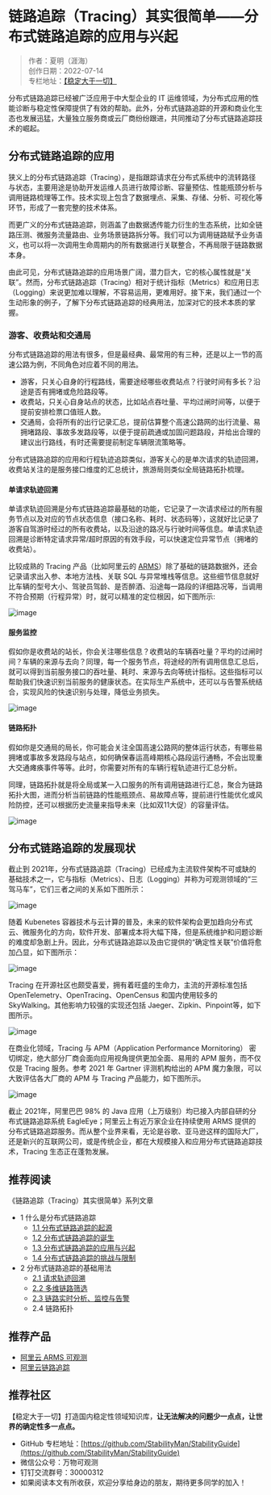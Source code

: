 # 链路追踪（Tracing）其实很简单——分布式链路追踪的应用与兴起

> 作者：夏明（涯海）    
> 创作日期：2022-07-14  
> 专栏地址：[【稳定大于一切】](https://github.com/StabilityMan/StabilityGuide)  

分布式链路追踪已经被广泛应用于中大型企业的 IT 运维领域，为分布式应用的性能诊断与稳定性保障提供了有效的帮助。此外，分布式链路追踪的开源和商业化生态也发展迅猛，大量独立服务商或云厂商纷纷跟进，共同推动了分布式链路追踪技术的崛起。

## 分布式链路追踪的应用
狭义上的分布式链路追踪（Tracing），是指跟踪请求在分布式系统中的流转路径与状态，主要用途是协助开发运维人员进行故障诊断、容量预估、性能瓶颈分析与调用链路梳理等工作。技术实现上包含了数据埋点、采集、存储、分析、可视化等环节，形成了一套完整的技术体系。

而更广义的分布式链路追踪，则涵盖了由数据透传能力衍生的生态系统，比如全链路压测、微服务流量路由、业务场景链路拆分等。我们可以为调用链路赋予业务语义，也可以将一次调用生命周期内的所有数据进行关联整合，不再局限于链路数据本身。

由此可见，分布式链路追踪的应用场景广阔，潜力巨大，它的核心属性就是“关联”。然而，分布式链路追踪（Tracing）相对于统计指标（Metrics）和应用日志（Logging）来说更加难以理解，不容易运用，更难用好。接下来，我们通过一个生动形象的例子，了解下分布式链路追踪的经典用法，加深对它的技术本质的掌握。

### 游客、收费站和交通局
分布式链路追踪的用法有很多，但是最经典、最常用的有三种，还是以上一节的高速公路为例，不同角色对应着不同的用法。

* 游客，只关心自身的行程路线，需要途经哪些收费站点？行驶时间有多长？沿途是否有拥堵或危险路段等。
* 收费站，只关心自身站点的状态，比如站点吞吐量、平均过闸时间等，以便于提前安排检票口值班人数。
* 交通局，会将所有的出行记录汇总，提前估算整个高速公路网的出行流量、易拥堵路段、事故多发路段等，以便于提前疏通或加固问题路段，并给出合理的建议出行路线，有时还需要提前制定车辆限流策略等。

分布式链路追踪的应用和行程轨迹追踪类似，游客关心的是单次请求的轨迹回溯，收费站关注的是服务接口维度的汇总统计，旅游局则类似全局链路拓扑梳理。

#### 单请求轨迹回溯
单请求轨迹回溯是分布式链路追踪最基础的功能，它记录了一次请求经过的所有服务节点以及对应的节点状态信息（接口名称、耗时、状态码等），这就好比记录了游客自驾游时经过的所有收费站，以及沿途的路况与行驶时间等信息。单请求轨迹回溯是诊断特定请求异常/超时原因的有效手段，可以快速定位异常节点（拥堵的收费站）。

比较成熟的 Tracing 产品（比如阿里云的 [ARMS](https://help.aliyun.com/document_detail/64995.html)）除了基础的链路数据外，还会记录请求出入参、本地方法栈、关联 SQL 与异常堆栈等信息。这些细节信息就好比车辆的型号大小、驾驶员驾龄、是否醉酒、沿途每一路段的详细路况等，当调用不符合预期（行程异常）时，就可以精准的定位根因，如下图所示:

![image](image2/链路兴起_1.png)


#### 服务监控
假如你是收费站的站长，你会关注哪些信息？收费站的车辆吞吐量？平均的过闸时间？车辆的来源与去向？同理，每一个服务节点，将途经的所有调用信息汇总后，就可以得到当前服务接口的吞吐量、耗时、来源与去向等统计指标。这些指标可以帮助我们快速识别当前服务的健康状态。在实际生产系统中，还可以与告警系统结合，实现风险的快速识别与处理，降低业务损失。

![image](image2/链路兴起_2.png)

#### 链路拓扑
假如你是交通局的局长，你可能会关注全国高速公路网的整体运行状态，有哪些易拥堵或事故多发路段与站点，如何确保春运高峰期核心路段运行通畅，不会出现重大交通瘫痪事件等等。此时，你需要对所有的车辆行程轨迹进行汇总分析。

同理，链路拓扑就是将全局或某一入口服务的所有调用链路进行汇总，聚合为链路拓扑大图，进而分析当前链路的性能瓶颈点、易故障点等，提前进行性能优化或风险防控，还可以根据历史流量来指导未来（比如双11大促）的容量评估。

![image](image2/链路兴起_3.png)


## 分布式链路追踪的发展现状
截止到 2021年，分布式链路追踪（Tracing）已经成为主流软件架构不可或缺的基础技术之一，它与指标（Metrics）、日志（Logging）并称为可观测领域的“三驾马车”，它们三者之间的关系如下图所示：

![image](image2/链路兴起_4.png)


随着 Kubenetes 容器技术与云计算的普及，未来的软件架构会更加趋向分布式云、微服务化的方向，软件开发、部署成本将大幅下降，但是系统维护和问题诊断的难度却急剧上升。因此，分布式链路追踪以及由它提供的“确定性关联”价值将愈加凸显，如下图所示：

![image](image2/链路兴起_5.png)

Tracing 在开源社区也颇受喜爱，拥有着旺盛的生命力，主流的开源标准包括 OpenTelemetry、OpenTracing、OpenCensus 和国内使用较多的 SkyWalking。其他影响力较强的实现还包括 Jaeger、Zipkin、Pinpoint等，如下图所示。

![image](image2/链路兴起_6.png)

在商业化领域，Tracing 与 APM（Application Performance Mornitoring） 密切绑定，绝大部分厂商会面向应用视角提供更加全面、易用的 APM 服务，而不仅仅是 Tracing 服务。参考 2021 年 Gartner 评测机构给出的 APM 魔力象限，可以大致评估各大厂商的 APM 与 Tracing 产品能力，如下图所示。

![image](image2/链路兴起_7.png)

截止 2021年，阿里巴巴 98% 的 Java 应用（上万级别）均已接入内部自研的分布式链路追踪系统 EagleEye；阿里云上有近万家企业在持续使用 ARMS 提供的分布式链路追踪服务。而从整个业界来看，无论是谷歌、亚马逊这样的国际大厂，还是新兴的互联网公司，或是传统企业，都在大规模接入和应用分布式链路追踪技术，Tracing 生态正在蓬勃发展。


## 推荐阅读
《链路追踪（Tracing）其实很简单》系列文章

- 1 什么是分布式链路追踪
	- [1.1 分布式链路追踪的起源](./链路追踪其实很简单——分布式链路追踪的起源.md)
	- [1.2 分布式链路追踪的诞生](./链路追踪其实很简单——分布式链路追踪的诞生.md)
	- [1.3 分布式链路追踪的应用与兴起](./链路追踪其实很简单——分布式链路追踪的应用与兴起.md)
	- [1.4 分布式链路追踪的挑战与限制](./链路追踪其实很简单——分布式链路追踪的挑战与限制.md)
- 2 分布式链路追踪的基础用法
	- [2.1 请求轨迹回溯](./链路追踪其实很简单——请求轨迹回溯.md)
	- [2.2 多维链路筛选](./链路追踪其实很简单——多维链路筛选.md)
	- [2.3 链路实时分析、监控与告警](./链路追踪其实很简单——链路实时分析_监控与告警.md)
	- 2.4 链路拓扑


## 推荐产品
- [阿里云 ARMS 可观测](https://help.aliyun.com/product/34364.html)
- [阿里云链路追踪](https://help.aliyun.com/document_detail/196681.html)



## 推荐社区
【稳定大于一切】打造国内稳定性领域知识库，**让无法解决的问题少一点点，让世界的确定性多一点点。**

- GitHub 专栏地址：[https://github.com/StabilityMan/StabilityGuide](https://github.com/StabilityMan/StabilityGuide)
- 微信公众号：万物可观测
- 钉钉交流群号：30000312
- 如果阅读本文有所收获，欢迎分享给身边的朋友，期待更多同学的加入！
